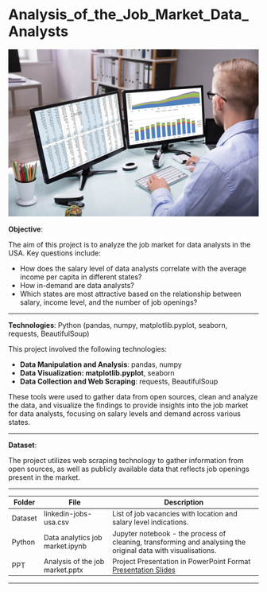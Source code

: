 # Analysis_of_the_Job_Market_Data_Analysts


![Illustration](dataanalyst.jpg)

**Objective**:

The aim of this project is to analyze the job market for data analysts in the USA. Key questions include:

- How does the salary level of data analysts correlate with the average income per capita in different states?
- How in-demand are data analysts?
- Which states are most attractive based on the relationship between salary, income level, and the number of job openings?

---
**Technologies**: Python (pandas, numpy, matplotlib.pyplot, seaborn, requests, BeautifulSoup)

This project involved the following technologies:

- **Data Manipulation and Analysis**: pandas, numpy
- **Data Visualization: matplotlib.pyplot**, seaborn
- **Data Collection and Web Scraping**: requests, BeautifulSoup
  
These tools were used to gather data from open sources, clean and analyze the data, and visualize the findings to provide insights into the job market for data analysts, focusing on salary levels and demand across various states.

---

**Dataset**:

The project utilizes web scraping technology to gather information from open sources, as well as publicly available data that reflects job openings present in the market.

---

| Folder | File | Description |
|-----------------|-----------------|-----------------|
| Dataset    | linkedin-jobs-usa.csv   |List of job vacancies with location and salary level indications.     |
|Python   | Data analytics job market.ipynb |Jupyter notebook - the process of cleaning, transforming and analysing the original data with visualisations.|
|PPT | Analysis of the job market.pptx  |Project Presentation in PowerPoint Format [Presentation Slides](https://docs.google.com/presentation/d/1hSSH3n5nxBVuActwX096K9ATBWQofWqi/edit?usp=sharing&ouid=107238061358838634876&rtpof=true&sd=true)|
---
